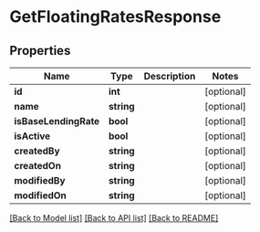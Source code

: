 # GetFloatingRatesResponse

## Properties
Name | Type | Description | Notes
------------ | ------------- | ------------- | -------------
**id** | **int** |  | [optional] 
**name** | **string** |  | [optional] 
**isBaseLendingRate** | **bool** |  | [optional] 
**isActive** | **bool** |  | [optional] 
**createdBy** | **string** |  | [optional] 
**createdOn** | **string** |  | [optional] 
**modifiedBy** | **string** |  | [optional] 
**modifiedOn** | **string** |  | [optional] 

[[Back to Model list]](../../README.md#documentation-for-models) [[Back to API list]](../../README.md#documentation-for-api-endpoints) [[Back to README]](../../README.md)


